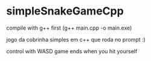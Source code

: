 # simpleSnakeGameCpp
compile with g++ first (g++ main.cpp -o main.exe)

jogo da cobrinha simples em c++ que roda no prompt :)

control with WASD
game ends when you hit yourself
